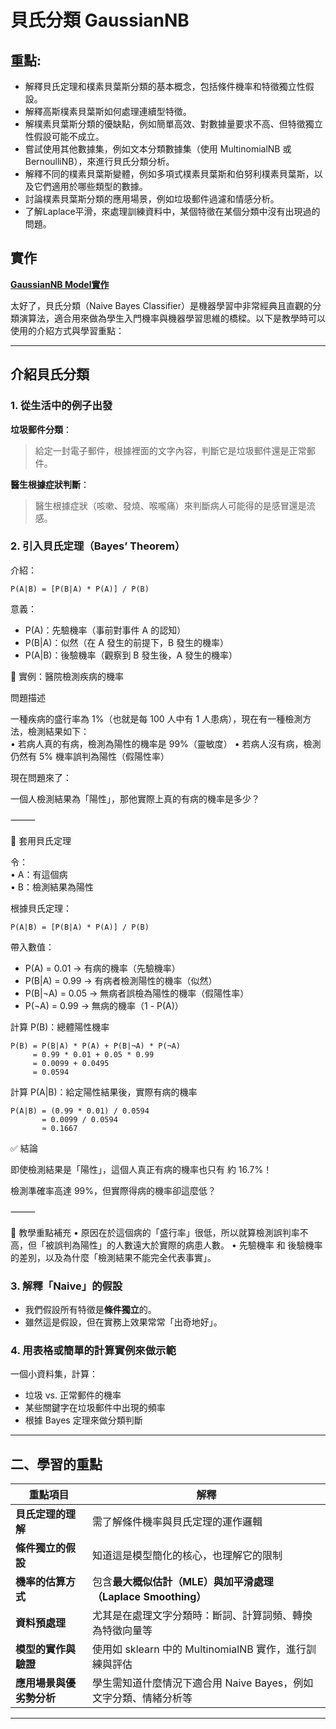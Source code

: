 # 貝氏分類 GaussianNB

## 重點:
- 解釋貝氏定理和樸素貝葉斯分類的基本概念，包括條件機率和特徵獨立性假設。
- 解釋高斯樸素貝葉斯如何處理連續型特徵。
- 解樸素貝葉斯分類的優缺點，例如簡單高效、對數據量要求不高、但特徵獨立性假設可能不成立。
- 嘗試使用其他數據集，例如文本分類數據集（使用 MultinomialNB 或 BernoulliNB），來進行貝氏分類分析。
- 解釋不同的樸素貝葉斯變體，例如多項式樸素貝葉斯和伯努利樸素貝葉斯，以及它們適用於哪些類型的數據。
- 討論樸素貝葉斯分類的應用場景，例如垃圾郵件過濾和情感分析。
- 了解Laplace平滑，來處理訓練資料中，某個特徵在某個分類中沒有出現過的問題。

## 實作
[**GaussianNB Model實作**](./sklearn實作1.ipynb)

太好了，貝氏分類（Naive Bayes Classifier）是機器學習中非常經典且直觀的分類演算法，適合用來做為學生入門機率與機器學習思維的橋樑。以下是教學時可以使用的介紹方式與學習重點：

---

## **介紹貝氏分類**

### **1. 從生活中的例子出發**

**垃圾郵件分類**：

> 給定一封電子郵件，根據裡面的文字內容，判斷它是垃圾郵件還是正常郵件。

**醫生根據症狀判斷**：

> 醫生根據症狀（咳嗽、發燒、喉嚨痛）來判斷病人可能得的是感冒還是流感。

### **2. 引入貝氏定理（Bayes’ Theorem）**

介紹：
```
P(A|B) = [P(B|A) * P(A)] / P(B)
```

意義：

- P(A)：先驗機率（事前對事件 A 的認知）
- P(B|A)：似然（在 A 發生的前提下，B 發生的機率）
- P(A|B)：後驗機率（觀察到 B 發生後，A 發生的機率）


🎯 實例：醫院檢測疾病的機率

問題描述

一種疾病的盛行率為 1%（也就是每 100 人中有 1 人患病），現在有一種檢測方法，檢測結果如下：    
	•	若病人真的有病，檢測為陽性的機率是 99%（靈敏度）
	•	若病人沒有病，檢測仍然有 5% 機率誤判為陽性（假陽性率）

現在問題來了：

一個人檢測結果為「陽性」，那他實際上真的有病的機率是多少？

⸻

🧮 套用貝氏定理

令：  
	•	A：有這個病  
	•	B：檢測結果為陽性  

根據貝氏定理：  

```
P(A|B) = [P(B|A) * P(A)] / P(B)
```

帶入數值：  
- P(A) = 0.01      → 有病的機率（先驗機率）
- P(B|A) = 0.99      → 有病者檢測陽性的機率（似然）
- P(B|¬A) = 0.05     → 無病者誤檢為陽性的機率（假陽性率）
- P(¬A) = 0.99       → 無病的機率（1 - P(A)）

 計算 P(B)：總體陽性機率  

```
P(B) = P(B|A) * P(A) + P(B|¬A) * P(¬A)  
     = 0.99 * 0.01 + 0.05 * 0.99  
     = 0.0099 + 0.0495  
     = 0.0594
```

計算 P(A|B)：給定陽性結果後，實際有病的機率

```
P(A|B) = (0.99 * 0.01) / 0.0594  
       = 0.0099 / 0.0594  
       ≈ 0.1667  
```

✅ 結論

即使檢測結果是「陽性」，這個人真正有病的機率也只有 約 16.7%！

檢測準確率高達 99%，但實際得病的機率卻這麼低？

⸻

📌 教學重點補充
	•	原因在於這個病的「盛行率」很低，所以就算檢測誤判率不高，但「被誤判為陽性」的人數遠大於實際的病患人數。
	•	先驗機率 和 後驗機率 的差別，以及為什麼「檢測結果不能完全代表事實」。

### **3. 解釋「Naive」的假設**

- 我們假設所有特徵是**條件獨立**的。
- 雖然這是假設，但在實務上效果常常「出奇地好」。

### **4. 用表格或簡單的計算實例來做示範**

一個小資料集，計算：

- 垃圾 vs. 正常郵件的機率
- 某些關鍵字在垃圾郵件中出現的頻率
- 根據 Bayes 定理來做分類判斷

---

## **二、學習的重點**

| **重點項目**       | **解釋**                                     |
| -------------- | ------------------------------------------ |
| **貝氏定理的理解**    | 需了解條件機率與貝氏定理的運作邏輯                        |
| **條件獨立的假設**    | 知道這是模型簡化的核心，也理解它的限制                        |
| **機率的估算方式**    | 包含**最大概似估計（MLE）與加平滑處理（Laplace Smoothing）** |
| **資料預處理**      | 尤其是在處理文字分類時：斷詞、計算詞頻、轉換為特徵向量等               |
| **模型的實作與驗證**   | 使用如 sklearn 中的 MultinomialNB 實作，進行訓練與評估    |
| **應用場景與優劣勢分析** | 學生需知道什麼情況下適合用 Naive Bayes，例如文字分類、情緒分析等     |

---


